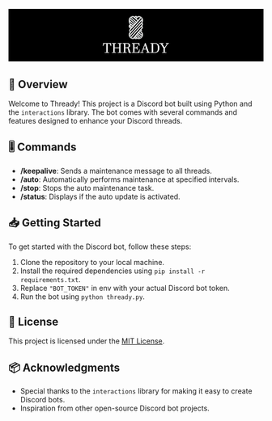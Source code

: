 ![Bot Logo](/media/LOGO.png)

## 📜 Overview

Welcome to Thready! This project is a Discord bot built using Python and the `interactions` library. The bot comes with several commands and features designed to enhance your Discord threads.

## 🎚 Commands

- **/keepalive**: Sends a maintenance message to all threads.
- **/auto**: Automatically performs maintenance at specified intervals.
- **/stop**: Stops the auto maintenance task.
- **/status**: Displays if the auto update is activated.

## 📥 Getting Started

To get started with the Discord bot, follow these steps:

1. Clone the repository to your local machine.
2. Install the required dependencies using `pip install -r requirements.txt`.
3. Replace `"BOT_TOKEN"` in env with your actual Discord bot token.
4. Run the bot using `python thready.py`.

## 🪪 License

This project is licensed under the [MIT License](LICENSE).

## 📦 Acknowledgments

- Special thanks to the `interactions` library for making it easy to create Discord bots.
- Inspiration from other open-source Discord bot projects.
